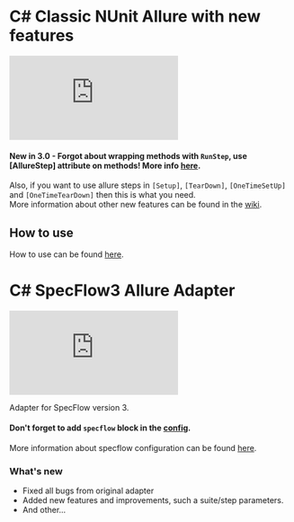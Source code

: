 # C# Classic NUnit Allure with new features
[![nuget](http://flauschig.ch/nubadge.php?id=Noksa.NUnit.Allure)](https://www.nuget.org/packages/Noksa.NUnit.Allure/)


#### New in 3.0 - Forgot about wrapping methods with `RunStep`, use [AllureStep] attribute on methods! More info [here](https://github.com/Noksa/Allure.NUnit/wiki/AllureStep-Attribute).

Also, if you want to use allure steps in `[Setup]`, `[TearDown]`, `[OneTimeSetUp]` and `[OneTimeTearDown]` then this is what you need.<br/>
More information about other new features can be found in the [wiki](https://github.com/Noksa/Allure.NUnit/wiki).

## How to use

How to use can be found [here](https://github.com/Noksa/Allure.NUnit/wiki/How-to-use).

# C# SpecFlow3 Allure Adapter
[![nuget](http://flauschig.ch/nubadge.php?id=Noksa.NUnit.SpecFlow3)](https://www.nuget.org/packages/Noksa.NUnit.SpecFlow3/)

Adapter for SpecFlow version 3.<br>
#### Don't forget to add `specflow` block in the [config](https://github.com/Noksa/Allure.NUnit/wiki/AllureConfig-description).
More information about specflow configuration can be found [here](https://github.com/Noksa/Allure.NUnit/wiki/SpecFlow-configuration).

### What's new
* Fixed all bugs from original adapter
* Added new features and improvements, such a suite/step parameters.
* And other...

